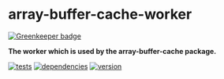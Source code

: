 # array-buffer-cache-worker

[![Greenkeeper badge](https://badges.greenkeeper.io/chrisguttandin/array-buffer-cache-worker.svg)](https://greenkeeper.io/)

**The worker which is used by the array-buffer-cache package.**

[![tests](https://img.shields.io/travis/chrisguttandin/array-buffer-cache-worker/master.svg?style=flat-square)](https://travis-ci.org/chrisguttandin/array-buffer-cache-worker)
[![dependencies](https://img.shields.io/david/chrisguttandin/array-buffer-cache-worker.svg?style=flat-square)](https://www.npmjs.com/package/array-buffer-cache-worker)
[![version](https://img.shields.io/npm/v/array-buffer-cache-worker.svg?style=flat-square)](https://www.npmjs.com/package/array-buffer-cache-worker)
